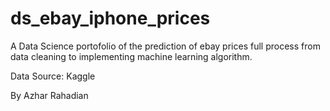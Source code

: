 # ds_ebay_iphone_prices
A Data Science portofolio of the prediction of ebay prices full process from data cleaning to implementing machine learning algorithm.

Data Source: Kaggle

By Azhar Rahadian
